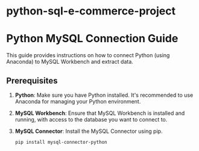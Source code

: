 # python-sql-e-commerce-project
# Python MySQL Connection Guide

This guide provides instructions on how to connect Python (using Anaconda) to MySQL Workbench and extract data.

## Prerequisites

1. **Python**: Make sure you have Python installed. It's recommended to use Anaconda for managing your Python environment.
2. **MySQL Workbench**: Ensure that MySQL Workbench is installed and running, with access to the database you want to connect to.
3. **MySQL Connector**: Install the MySQL Connector using pip.

   ```bash
   pip install mysql-connector-python

